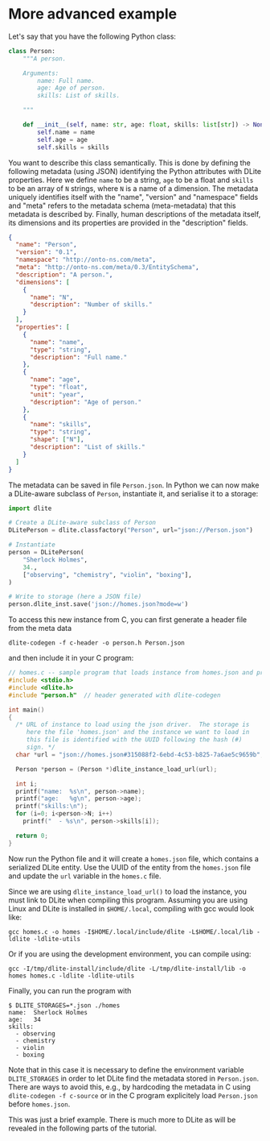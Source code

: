 # More advanced example

Let's say that you have the following Python class:

```python
class Person:
    """A person.

    Arguments:
        name: Full name.
        age: Age of person.
        skills: List of skills.

    """

    def __init__(self, name: str, age: float, skills: list[str]) -> None:
        self.name = name
        self.age = age
        self.skills = skills
```

You want to describe this class semantically.
This is done by defining the following metadata (using JSON) identifying the Python attributes with DLite properties.
Here we define `name` to be a string, `age` to be a float and `skills` to be an array of `N` strings, where `N` is a name of a dimension.
The metadata uniquely identifies itself with the "name", "version" and "namespace" fields and "meta" refers to the metadata schema (meta-metadata) that this metadata is described by.
Finally, human descriptions of the metadata itself, its dimensions and its properties are provided in the "description" fields.

```json
{
  "name": "Person",
  "version": "0.1",
  "namespace": "http://onto-ns.com/meta",
  "meta": "http://onto-ns.com/meta/0.3/EntitySchema",
  "description": "A person.",
  "dimensions": [
    {
      "name": "N",
      "description": "Number of skills."
    }
  ],
  "properties": [
    {
      "name": "name",
      "type": "string",
      "description": "Full name."
    },
    {
      "name": "age",
      "type": "float",
      "unit": "year",
      "description": "Age of person."
    },
    {
      "name": "skills",
      "type": "string",
      "shape": ["N"],
      "description": "List of skills."
    }
  ]
}
```

The metadata can be saved in file ``Person.json``.
In Python we can now make a DLite-aware subclass of `Person`, instantiate it, and serialise it to a storage:

```python
import dlite

# Create a DLite-aware subclass of Person
DLitePerson = dlite.classfactory("Person", url="json://Person.json")

# Instantiate
person = DLitePerson(
    "Sherlock Holmes",
    34.,
    ["observing", "chemistry", "violin", "boxing"],
)

# Write to storage (here a JSON file)
person.dlite_inst.save('json://homes.json?mode=w')
```

To access this new instance from C, you can first generate a header file from the meta data

```shell
dlite-codegen -f c-header -o person.h Person.json
```

and then include it in your C program:

```c
// homes.c -- sample program that loads instance from homes.json and prints it
#include <stdio.h>
#include <dlite.h>
#include "person.h"  // header generated with dlite-codegen

int main()
{
  /* URL of instance to load using the json driver.  The storage is
     here the file 'homes.json' and the instance we want to load in
     this file is identified with the UUID following the hash (#)
     sign. */
  char *url = "json://homes.json#315088f2-6ebd-4c53-b825-7a6ae5c9659b";

  Person *person = (Person *)dlite_instance_load_url(url);

  int i;
  printf("name:  %s\n", person->name);
  printf("age:   %g\n", person->age);
  printf("skills:\n");
  for (i=0; i<person->N; i++)
    printf("  - %s\n", person->skills[i]);

  return 0;
}
```

Now run the Python file and it will create a ``homes.json`` file, which contains a serialized DLite entity.
Use the UUID of the entity from the ``homes.json`` file and update the ``url`` variable in the ``homes.c`` file.

Since we are using `dlite_instance_load_url()` to load the instance, you must link to DLite when compiling this program.
Assuming you are using Linux and DLite is installed in `$HOME/.local`, compiling with gcc would look like:

```shell
gcc homes.c -o homes -I$HOME/.local/include/dlite -L$HOME/.local/lib -ldlite -ldlite-utils
```

Or if you are using the development environment, you can compile using:

```shell
gcc -I/tmp/dlite-install/include/dlite -L/tmp/dlite-install/lib -o homes homes.c -ldlite -ldlite-utils
```

Finally, you can run the program with

```console
$ DLITE_STORAGES=*.json ./homes
name:  Sherlock Holmes
age:   34
skills:
  - observing
  - chemistry
  - violin
  - boxing
```

Note that in this case it is necessary to define the environment variable `DLITE_STORAGES` in order to let DLite find the metadata stored in ``Person.json``.
There are ways to avoid this, e.g., by hardcoding the metadata in C using `dlite-codegen -f c-source` or in the C program explicitely load ``Person.json`` before ``homes.json``.

This was just a brief example.
There is much more to DLite as will be revealed in the following parts of the tutorial.
